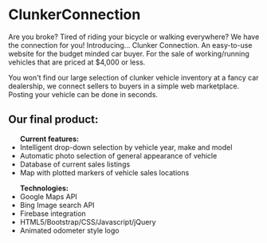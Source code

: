 # <h1>ClunkerConnection</h1>

Are you broke? Tired of riding your bicycle or walking everywhere?
We have the connection for you! Introducing... Clunker Connection. An easy-to-use website for the budget minded car buyer. For the sale of working/running vehicles that are priced at $4,000 or less.

You won't find our large selection of clunker vehicle inventory at a fancy car dealership, we connect sellers to buyers in a simple web marketplace. Posting your vehicle can be done in seconds.

<h2>Our final product:</h2>



<ul><strong>Current features:</strong>
<li>Intelligent drop-down selection by vehicle year, make and model</li>
<li>Automatic photo selection of general appearance of vehicle</li>
<li>Database of current sales listings</li>
<li>Map with plotted markers of vehicle sales locations</li>
</ul>


<ul><strong>Technologies:</strong>
<li>Google Maps API</li>
<li>Bing Image search API</li>
<li>Firebase integration</li>
<li>HTML5/Bootstrap/CSS/Javascript/jQuery</li>
<li>Animated odometer style logo</li>
</ul>